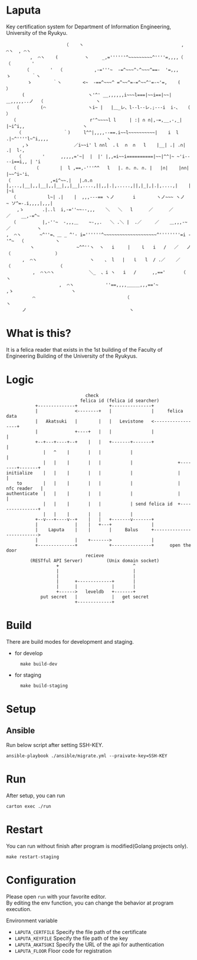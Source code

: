 # Laputa
Key certification system for Department of Information Engineering, University of the Ryukyu.

```
                      （    ヽ                                     ,  ⌒ヽ  , ⌒ヽ
         ,  ⌒ヽ    (          ヽ     _,=''''''^~~~~~~~~~^''''=,,,,（        （        '
       （        '  （            ,-='''~  -=^~~~^-^~~~^==-  '=,,,        ゝ        ｀ヽ
        ゝ        ｀ヽ        <~  -==^~~~^ =^~~^=-=^~~^'=-~'=,    (                ）
      (                        ヽ'^' __,,,,,,i~~~l===|~~i==|~~|＿,,,,,..ノ  （                    ヽ
    (        (⌒                ヽi~ |   |＿_レ、l--l--レ.;---i  i-、  （                      ）
  （                            r'^~~~~l l     | :| ∩ ∩|,-=,__,-,_|  |~i^i,,                      ヽ
    （                ｀)     l^^|,,,,--==.i~~l~~~~~~~~~~|    i  l .|~^''''l~^i,,,,                      ヽ
      ,ゝ                 ／i~~i' l ∩∩l  .ｌ  ∩  ∩   l    |__| .| .∩|  .|  l-,
    （        '      ,,,,,='~|  |  |' |,,=i~~i==========|~~|^^|~ ~'i----i==i,, | 'i
  （       （        |  l ,==,-'''^^   l   |. ∩. ∩. ∩. |   |∩|    |∩∩|   |~~^i~'i、
（               ,=i^~~.|   |.∩.∩ |,...,|__|,,|__|,,|__|,,|__|,....,||,,|.|,.....,||,|_|,|.|,....,|    |  |~i
  （            l~| .|    |  ,,,---== ヽノ       i        ヽノ~~~ ヽノ     ~ ソ^=-.i,,,,|,,,|
    ,ゝ       .|..l  i,-=''~~--,,,    ＼   ＼   l      ／      ／        ／    __,-=^~
  （          |,-''~  -,,,＿    ~-,,.   ＼ .＼ |  .／     ／    ＿,,,-~     ／          ヽ
,  ⌒ヽ       ~^''=、＿ _ ^'- i=''''''^~~~~~~~~~~~~~~~~~~~~^''''''''=i -'^~  （            ヽ
         ヽ                ~^^''ヽ  ヽ   i     |    ｌ   i   /   ／   ノ      （                 ）
      ,  ⌒ヽ                    ヽ    、 l   |   ｌ   l  / .／    ／     （                  （
          ,  ⌒ヽ⌒ヽ             ＼_  、i ヽ   i   /      ,,=='      （                      ヽ
                    ,  ⌒ヽ            ''==,,,,＿＿＿,,,=='~            ,ゝ                      ヽ
          ⌒                                  （                            ヽ
      ノ                                       ヽ
```

# What is this?
It is a felica reader that exists in the 1st building of the Faculty of Engineering Building of the University of the Ryukyus.

# Logic
```
                              check
                            felica id (felica id searcher)
           +--------------+            +---------------+
           |              <--------+   |               |     felica data
           |   Akatsuki   |        |   |   Levistone   <------------------+
           |              +----+   |   |               |                  |
           +--+---+----+--+    |   |   +-------+-------+                  |
              |   ^    |       |   |           |                          |
              |   |    |       |   |           |                 +--------+-------+
initialize    |   |    |       |   |           |                 |                |
    to        |   |    |       |   |           |                 |   nfc reader   |
authenticate  |   |    |       |   |           |                 |                |
              |   |    |       |   |           | send felica id  +----------------+
              |   |    |       |   |           |
           +--v---+----v--+    |   |   +-------v-------+
           |              |    |   +---+               |
           |    Laputa    |    |       |     Balus     +-------------------------->
           |              |    +------->               |
           +--------------+            +---------------+      open the door
                              recieve
         (RESTful API Server)         (Unix domain socket)
                   +                            ^
                   |                            |
                   |                            |
                   |      +-------------+       |
                   |      |             |       |
                   +------>   leveldb   +-------+
             put secret   |             |   get secret
                          +-------------+
```

# Build
There are build modes for development and staging.
- for develop
    
        make build-dev

- for staging

        make build-staging

# Setup
## Ansible

Run below script after setting SSH-KEY.

    ansible-playbook ./ansible/migrate.yml --praivate-key=SSH-KEY

# Run
After setup, you can run

    carton exec ./run

# Restart
You can run without finish after program is modified(Golang projects only).

    make restart-staging

# Configuration
Please open `run` with your favorite editor.  
By editing the env function, you can change the behavior at program execution.  
  
Environment variable
- `LAPUTA_CERTFILE` Specify the file path of the certificate
- `LAPUTA_KEYFILE` Specify the file path of the key
- `LAPUTA_AKATSUKI` Specify the URL of the api for authentication
- `LAPUTA_FLOOR` Floor code for registration
